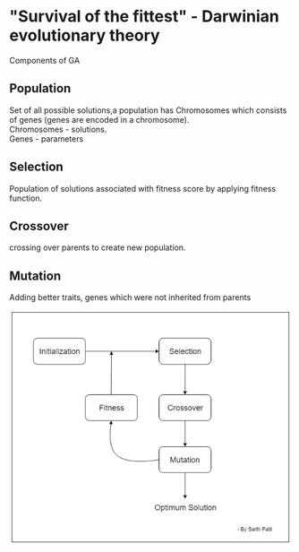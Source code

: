 # "Survival of the fittest" - Darwinian evolutionary theory

Components of GA  

## Population  
Set of all possible solutions,a population has Chromosomes which consists of genes (genes are encoded in a chromosome).  
Chromosomes - solutions.  
Genes - parameters

## Selection  
Population of solutions associated with fitness score by applying fitness function.  

## Crossover  
crossing over parents to create new population.

## Mutation  
Adding better traits, genes which were not inherited from parents


![GAN](https://github.com/Sarth-Patil/Genetic_Programming/blob/master/GP.jpg)
